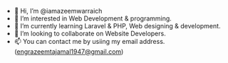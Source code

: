 - 👋 Hi, I’m @iamazeemwarraich
- 👀 I’m interested in Web Development & programming.
- 🌱 I’m currently learning  Laravel & PHP, Web designing & development.
- 💞️ I’m looking to collaborate on Website Developers.
- 📫 You can contact me by usiing my email address.(engrazeemtajamal1947@gmail.com)

<!---
azeem7861/azeem7861 is a ✨ special ✨ repository because its `README.md` (this file) appears on your GitHub profile.
You can click the Preview link to take a look at your changes.
--->
